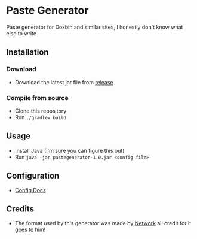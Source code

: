 # Paste Generator
Paste generator for Doxbin and similar sites, I honestly don't know what else to write

## Installation

### Download
- Download the latest jar file from [release](https://github.com/DrRed96/Paste-Generator/releases/tag/1.0)

### Compile from source
- Clone this repository
- Run `./gradlew build`

## Usage
- Install Java (I'm sure you can figure this out)
- Run `java -jar pastegenerator-1.0.jar <config file>`

## Configuration
- <a href="./CONFIG.md">Config Docs</a>

## Credits
- The format used by this generator was made by [Network](https://doxbin.net/user/Network) all credit for it goes to him!

